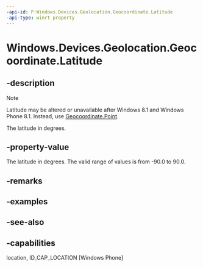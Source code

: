 ```yaml
---
-api-id: P:Windows.Devices.Geolocation.Geocoordinate.Latitude
-api-type: winrt property
---
```


<!-- Property syntax
public double Latitude { get; }
-->

# Windows.Devices.Geolocation.Geocoordinate.Latitude

## -description
> [!NOTE]
> Latitude may be altered or unavailable after Windows 8.1 and Windows Phone 8.1. Instead, use [Geocoordinate.Point](geocoordinate_point.md).

The latitude in degrees.

## -property-value
The latitude in degrees. The valid range of values is from -90.0 to 90.0.

## -remarks

## -examples

## -see-also


## -capabilities
location, ID_CAP_LOCATION [Windows Phone]